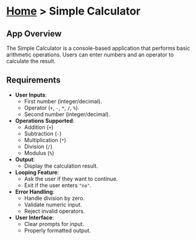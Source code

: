 # [Home](../../) > Simple Calculator

## App Overview
The Simple Calculator is a console-based application that performs basic arithmetic operations. Users can enter numbers and an operator to calculate the result.

## Requirements
- **User Inputs**:
  - First number (integer/decimal).
  - Operator (`+`, `-`, `*`, `/`, `%`).
  - Second number (integer/decimal).
- **Operations Supported**:
  - Addition (`+`)
  - Subtraction (`-`)
  - Multiplication (`*`)
  - Division (`/`)
  - Modulus (`%`)
- **Output**:
  - Display the calculation result.
- **Looping Feature**:
  - Ask the user if they want to continue.
  - Exit if the user enters `"no"`.
- **Error Handling**:
  - Handle division by zero.
  - Validate numeric input.
  - Reject invalid operators.
- **User Interface**:
  - Clear prompts for input.
  - Properly formatted output.


